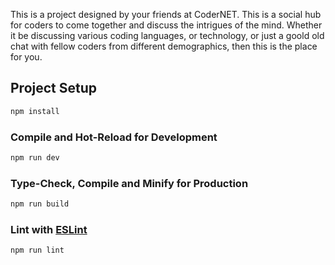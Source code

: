 This is a project designed by your friends at CoderNET. This is a social hub for coders to come together and discuss the intrigues of the mind.
Whether it be discussing various coding languages, or technology, or just a goold old chat with fellow coders from different demographics, then this is the place for you.

## Project Setup

```sh
npm install
```

### Compile and Hot-Reload for Development

```sh
npm run dev
```

### Type-Check, Compile and Minify for Production

```sh
npm run build
```

### Lint with [ESLint](https://eslint.org/)

```sh
npm run lint
```
